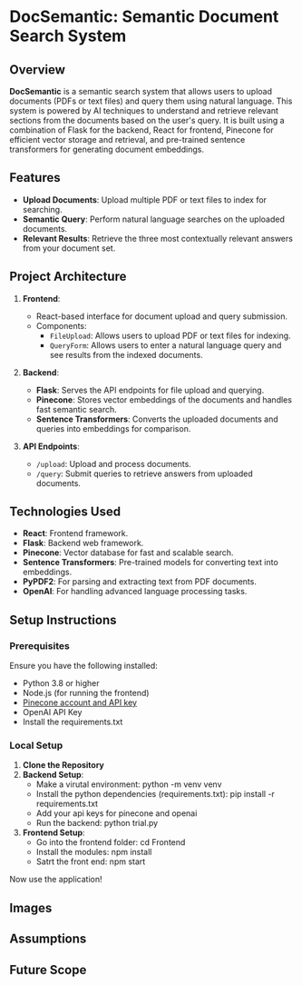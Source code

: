 # **DocSemantic: Semantic Document Search System**

## **Overview**

**DocSemantic** is a semantic search system that allows users to upload documents (PDFs or text files) and query them using natural language. This system is powered by AI techniques to understand and retrieve relevant sections from the documents based on the user's query. It is built using a combination of Flask for the backend, React for frontend, Pinecone for efficient vector storage and retrieval, and pre-trained sentence transformers for generating document embeddings.

## **Features**

- **Upload Documents**: Upload multiple PDF or text files to index for searching.
- **Semantic Query**: Perform natural language searches on the uploaded documents.
- **Relevant Results**: Retrieve the three most contextually relevant answers from your document set.

## **Project Architecture**

1. **Frontend**: 
   - React-based interface for document upload and query submission.
   - Components:
     - `FileUpload`: Allows users to upload PDF or text files for indexing.
     - `QueryForm`: Allows users to enter a natural language query and see results from the indexed documents.

2. **Backend**:
   - **Flask**: Serves the API endpoints for file upload and querying.
   - **Pinecone**: Stores vector embeddings of the documents and handles fast semantic search.
   - **Sentence Transformers**: Converts the uploaded documents and queries into embeddings for comparison.

3. **API Endpoints**:
   - `/upload`: Upload and process documents.
   - `/query`: Submit queries to retrieve answers from uploaded documents.

## **Technologies Used**

- **React**: Frontend framework.
- **Flask**: Backend web framework.
- **Pinecone**: Vector database for fast and scalable search.
- **Sentence Transformers**: Pre-trained models for converting text into embeddings.
- **PyPDF2**: For parsing and extracting text from PDF documents.
- **OpenAI**: For handling advanced language processing tasks.

## **Setup Instructions**

### **Prerequisites**

Ensure you have the following installed:
- Python 3.8 or higher
- Node.js (for running the frontend)
- [Pinecone account and API key](https://www.pinecone.io/)
- OpenAI API Key
- Install the requirements.txt

### **Local Setup**
1. **Clone the Repository**
2. **Backend Setup**:
     - Make a virutal environment: python -m venv venv
     - Install the python dependencies (requirements.txt): pip install -r requirements.txt
     - Add your api keys for pinecone and openai
     - Run the backend: python trial.py
3. **Frontend Setup**:
     - Go into the frontend folder: cd Frontend
     - Install the modules: npm install
     - Satrt the front end: npm start

Now use the application!

## **Images**
## **Assumptions**
## **Future Scope**
   

